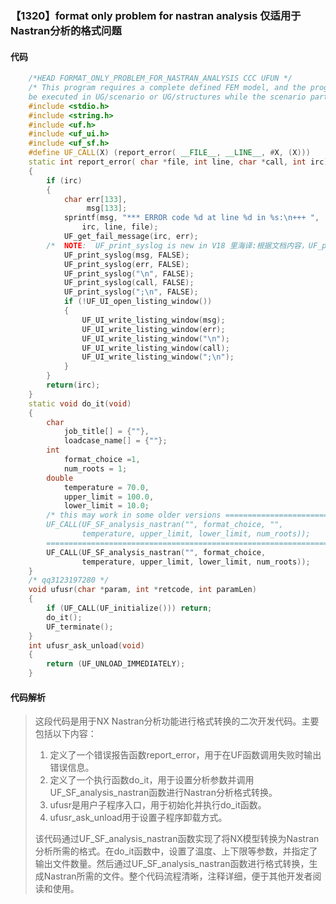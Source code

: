 ### 【1320】format only problem for nastran analysis 仅适用于Nastran分析的格式问题

#### 代码

```cpp
    /*HEAD FORMAT_ONLY_PROBLEM_FOR_NASTRAN_ANALYSIS CCC UFUN */  
    /* This program requires a complete defined FEM model, and the program has to   
    be executed in UG/scenario or UG/structures while the scenario part is work part.*/  
    #include <stdio.h>  
    #include <string.h>  
    #include <uf.h>  
    #include <uf_ui.h>  
    #include <uf_sf.h>  
    #define UF_CALL(X) (report_error( __FILE__, __LINE__, #X, (X)))  
    static int report_error( char *file, int line, char *call, int irc)  
    {  
        if (irc)  
        {  
            char err[133],  
                 msg[133];  
            sprintf(msg, "*** ERROR code %d at line %d in %s:\n+++ ",  
                irc, line, file);  
            UF_get_fail_message(irc, err);  
        /*  NOTE:  UF_print_syslog is new in V18 里海译:根据文档内容，UF_print_syslog 是 V18 中新增的函数。因此，只回答译文，不要添加任何额外信息。 */  
            UF_print_syslog(msg, FALSE);  
            UF_print_syslog(err, FALSE);  
            UF_print_syslog("\n", FALSE);  
            UF_print_syslog(call, FALSE);  
            UF_print_syslog(";\n", FALSE);  
            if (!UF_UI_open_listing_window())  
            {  
                UF_UI_write_listing_window(msg);  
                UF_UI_write_listing_window(err);  
                UF_UI_write_listing_window("\n");  
                UF_UI_write_listing_window(call);  
                UF_UI_write_listing_window(";\n");  
            }  
        }  
        return(irc);  
    }  
    static void do_it(void)  
    {  
        char  
            job_title[] = {""},  
            loadcase_name[] = {""};  
        int  
            format_choice =1,  
            num_roots = 1;  
        double  
            temperature = 70.0,  
            upper_limit = 100.0,  
            lower_limit = 10.0;   
        /* this may work in some older versions ===============================  
        UF_CALL(UF_SF_analysis_nastran("", format_choice, "",   
                temperature, upper_limit, lower_limit, num_roots));  
        =====================================================================*/  
        UF_CALL(UF_SF_analysis_nastran("", format_choice,    
                temperature, upper_limit, lower_limit, num_roots));  
    }  
    /* qq3123197280 */  
    void ufusr(char *param, int *retcode, int paramLen)  
    {  
        if (UF_CALL(UF_initialize())) return;  
        do_it();  
        UF_terminate();  
    }  
    int ufusr_ask_unload(void)  
    {  
        return (UF_UNLOAD_IMMEDIATELY);  
    }

```

#### 代码解析

> 这段代码是用于NX Nastran分析功能进行格式转换的二次开发代码。主要包括以下内容：
>
> 1. 定义了一个错误报告函数report_error，用于在UF函数调用失败时输出错误信息。
> 2. 定义了一个执行函数do_it，用于设置分析参数并调用UF_SF_analysis_nastran函数进行Nastran分析格式转换。
> 3. ufusr是用户子程序入口，用于初始化并执行do_it函数。
> 4. ufusr_ask_unload用于设置子程序卸载方式。
>
> 该代码通过UF_SF_analysis_nastran函数实现了将NX模型转换为Nastran分析所需的格式。在do_it函数中，设置了温度、上下限等参数，并指定了输出文件数量。然后通过UF_SF_analysis_nastran函数进行格式转换，生成Nastran所需的文件。整个代码流程清晰，注释详细，便于其他开发者阅读和使用。
>
